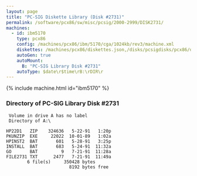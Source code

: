 ```yaml
---
layout: page
title: "PC-SIG Diskette Library (Disk #2731)"
permalink: /software/pcx86/sw/misc/pcsig/2000-2999/DISK2731/
machines:
  - id: ibm5170
    type: pcx86
    config: /machines/pcx86/ibm/5170/cga/1024kb/rev3/machine.xml
    diskettes: /machines/pcx86/diskettes.json,/disks/pcsigdisks/pcx86/diskettes.json
    autoGen: true
    autoMount:
      B: "PC-SIG Library Disk #2731"
    autoType: $date\r$time\rB:\rDIR\r
---
```


{% include machine.html id="ibm5170" %}

### Directory of PC-SIG Library Disk #2731

     Volume in drive A has no label
     Directory of A:\

    HP22D1   ZIP    324636   5-22-91   1:20p
    PKUNZIP  EXE     22022  10-01-89   1:02a
    HPINST2  BAT       601   5-28-91   3:25p
    INSTALL  BAT       683   5-24-91  11:32a
    GO       BAT         9   7-21-91  11:28a
    FILE2731 TXT      2477   7-21-91  11:49a
            6 file(s)     350428 bytes
                            8192 bytes free
